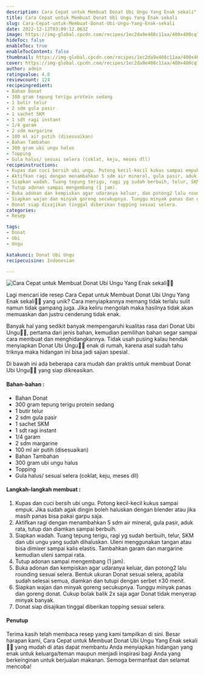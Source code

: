 ```yaml
---
description: Cara Cepat untuk Membuat Donat Ubi Ungu Yang Enak sekali"
title: Cara Cepat untuk Membuat Donat Ubi Ungu Yang Enak sekali
slug: Cara-Cepat-untuk-Membuat-Donat-Ubi-Ungu-Yang-Enak-sekali
date: 2022-12-12T03:09:12.063Z
image: https://img-global.cpcdn.com/recipes/1ec2da9e408c11aa/400x400cq70/photo.jpg
hideToc: false
enableToc: true
enableTocContent: false
thumbnail: https://img-global.cpcdn.com/recipes/1ec2da9e408c11aa/400x400cq70/photo.jpg
cover: https://img-global.cpcdn.com/recipes/1ec2da9e408c11aa/400x400cq70/photo.jpg
author: admin
ratingvalue: 4.8
reviewcount: 124
recipeingredient:
- Bahan Donat
- 300 gram tepung terigu protein sedang
- 1 butir telur
- 2 sdm gula pasir
- 1 sachet SKM
- 1 sdt ragi instant
- 1/4 garam
- 2 sdm margarine
- 100 ml air putih (disesuaikan)
- Bahan Tambahan
- 300 gram ubi ungu halus
- Topping
- Gula halus/ sesuai selera (coklat, keju, meses dll)
recipeinstructions:
- Kupas dan cuci bersih ubi ungu. Potong kecil-kecil kukus sampai empuk. Jika sudah agak dingin boleh haluskan dengan blender atau jika masih panas bisa pakai garpu saja.
- Aktifkan ragi dengan menambahkan 5 sdm air mineral, gula pasir, aduk rata, tutup dan diamkan sampai berbuih.
- Siapkan wadah. Tuang tepung terigu, ragi yg sudah berbuih, telur, SKM dan ubi ungu yang sudah dihaluskan. Uleni menggunakan tangan atau bisa dimixer sampai kalis elastis. Tambahkan garam dan margarine kemudian uleni sampai rata.
- Tutup adonan sampai mengembang (1 jam).
- Buka adonan dan kempiskan agar udaranya keluar, dan potong2 lalu rounding sesuai selera. Bentuk ukuran Donat sesuai selera, apabila sudah selesai semua, diamkan dan tutupi dengan serbet ±30 menit.
- Siapkan wajan dan minyak goreng secukupnya. Tunggu minyak panas dan goreng donat. Cukup bolak balik 2x saja agar Donat tidak menyerap minyak banyak.
- Donat siap disajikan tinggal diberikan topping sesuai selera.
categories:
- Resep

tags:
- Donat
- Ubi
- Ungu

katakunci: Donat Ubi Ungu
recipecuisine: Indonesian

---
```


![Cara Cepat untuk Membuat Donat Ubi Ungu Yang Enak sekali👩‍🍳](https://img-global.cpcdn.com/recipes/1ec2da9e408c11aa/400x400cq70/photo.jpg)

Lagi mencari ide resep Cara Cepat untuk Membuat Donat Ubi Ungu Yang Enak sekali👩‍🍳 yang unik? Cara menyiapkannya memang tidak terlalu sulit namun tidak gampang juga. Jika keliru mengolah maka hasilnya tidak akan memuaskan dan justru cenderung tidak enak.

Banyak hal yang sedikit banyak mempengaruhi kualitas rasa dari Donat Ubi Ungu👩‍🍳, pertama dari jenis bahan, kemudian pemilihan bahan segar sampai cara membuat dan menghidangkannya. Tidak usah pusing kalau hendak menyiapkan Donat Ubi Ungu👩‍🍳 enak di rumah, karena asal sudah tahu triknya maka hidangan ini bisa jadi sajian spesial.

Di bawah ini ada beberapa cara mudah dan praktis untuk membuat Donat Ubi Ungu👩‍🍳 yang siap dikreasikan.

<!--inarticleads1-->

#### Bahan-bahan :

- Bahan Donat
- 300 gram tepung terigu protein sedang
- 1 butir telur
- 2 sdm gula pasir
- 1 sachet SKM
- 1 sdt ragi instant
- 1/4 garam
- 2 sdm margarine
- 100 ml air putih (disesuaikan)
- Bahan Tambahan
- 300 gram ubi ungu halus
- Topping
- Gula halus/ sesuai selera (coklat, keju, meses dll)

<!--inarticleads2-->

#### Langkah-langkah membuat :

1. Kupas dan cuci bersih ubi ungu. Potong kecil-kecil kukus sampai empuk. Jika sudah agak dingin boleh haluskan dengan blender atau jika masih panas bisa pakai garpu saja.
1. Aktifkan ragi dengan menambahkan 5 sdm air mineral, gula pasir, aduk rata, tutup dan diamkan sampai berbuih.
1. Siapkan wadah. Tuang tepung terigu, ragi yg sudah berbuih, telur, SKM dan ubi ungu yang sudah dihaluskan. Uleni menggunakan tangan atau bisa dimixer sampai kalis elastis. Tambahkan garam dan margarine kemudian uleni sampai rata.
1. Tutup adonan sampai mengembang (1 jam).
1. Buka adonan dan kempiskan agar udaranya keluar, dan potong2 lalu rounding sesuai selera. Bentuk ukuran Donat sesuai selera, apabila sudah selesai semua, diamkan dan tutupi dengan serbet ±30 menit.
1. Siapkan wajan dan minyak goreng secukupnya. Tunggu minyak panas dan goreng donat. Cukup bolak balik 2x saja agar Donat tidak menyerap minyak banyak.
1. Donat siap disajikan tinggal diberikan topping sesuai selera.

#### Penutup

Terima kasih telah membaca resep yang kami tampilkan di sini. Besar harapan kami, Cara Cepat untuk Membuat Donat Ubi Ungu Yang Enak sekali👩‍🍳 yang mudah di atas dapat membantu Anda menyiapkan hidangan yang enak untuk keluarga/teman maupun menjadi inspirasi bagi Anda yang berkeinginan untuk berjualan makanan. Semoga bermanfaat dan selamat mencoba!